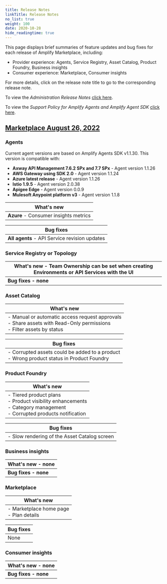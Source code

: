 ```yaml
---
title: Release Notes
linkTitle: Release Notes
no_list: true
weight: 100
date: 2020-10-28
hide_readingtime: true
---
```


This page displays brief summaries of feature updates and bug fixes for each release of Amplify Marketplace, including:

* Provider experience: Agents, Service Registry, Asset Catalog, Product Foundry, Business insights
* Consumer experience: Marketplace, Consumer insights

For more details, click on the release note title to go to the corresponding release note.

To view the *Administration Release Notes* [click here](https://docs.axway.com/bundle/platform-management/page/docs/release_notes/index.html).

To view the *Support Policy for Amplify Agents and Amplify Agent SDK* [click here](/docs/amplify_relnotes/agent_agentsdk_support_policy/).

## [Marketplace August 26, 2022](/docs/amplify_relnotes/20220826_marketplace/)

### Agents

Current agent versions are based on Amplify Agents SDK v1.1.30. This version is compatible with:

* **Axway API Management 7.6.2 SPx and 7.7 SPx** - Agent version 1.1.26
* **AWS Gateway using SDK 2.0** - Agent version 1.1.24
* **Azure latest release** - Agent version 1.1.26 
* **Istio 1.9.5** - Agent version 2.0.38
* **Apigee Edge** - Agent version 0.0.9
* **Mulesoft Anypoint platform v3** - Agent version 1.1.8

| What's new     |
|----------------|
| **Azure** - Consumer insights metrics |

| Bug fixes      |
|----------------|
| **All agents** - API Service revision updates|

### Service Registry or Topology

| What's new - Team Ownership can be set when creating Environments or API Services with the UI |
|----------------|
| **Bug fixes - none**|

### Asset Catalog

| What's new     |
|----------------|
| - Manual or automatic access request approvals <br />- Share assets with Read-Only permissions <br />- Filter assets by status |

| Bug fixes      |
|----------------|
| - Corrupted assets could be added to a product <br />- Wrong product status in Product Foundry |

### Product Foundry

| What's new     |
|----------------|
| - Tiered product plans <br />- Product visibility enhancements <br />- Category management <br />- Corrupted products notification |

| Bug fixes      |
|----------------|
| - Slow rendering of the Asset Catalog screen |

### Business insights

| What's new - none      |
|----------------|
| **Bug fixes - none**|

### Marketplace

| What's new     |
|----------------|
| - Marketplace home page <br />- Plan details |

| Bug fixes      |
|----------------|
| None |

### Consumer insights

| What's new - none      |
|----------------|
| **Bug fixes - none**|
